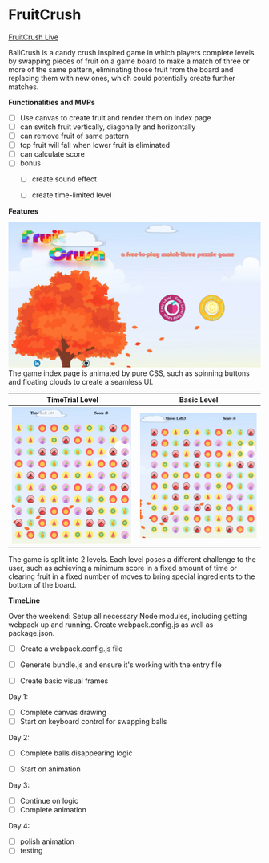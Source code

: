 # FruitCrush

[FruitCrush Live](https://jiangtt18.github.io/FruitCrush/)

BallCrush is a candy crush inspired game in which players complete levels by swapping pieces of fruit on a game board to make a match of three or more of the same pattern, eliminating those fruit from the board and replacing them with new ones, which could potentially create further matches.


**Functionalities and MVPs**
- [ ]  Use canvas to create fruit and render them on index page
- [ ]  can switch fruit vertically, diagonally and horizontally
- [ ]  can remove fruit of same pattern
- [ ]  top fruit will fall when lower fruit is eliminated
- [ ]  can calculate score
- [ ]  bonus
     - [ ]  create sound effect
     - [ ]  create time-limited level


**Features**

![index](lib/images/index1.png)
The game index page is animated by pure CSS, such as spinning buttons and floating clouds to create a seamless UI.



TimeTrial Level          |  Basic Level
:-------------------------:|:-------------------------:
![timeTrial level](lib/images/timeshot.png)|  ![basic level](lib/images/basicshot.png) |

The game is split into 2 levels. Each level poses a different challenge to the user, such as achieving a minimum score in a fixed amount of time or clearing fruit in a fixed number of moves to bring special ingredients to the bottom of the board.


**TimeLine**


Over the weekend: Setup all necessary Node modules, including getting webpack up and running. Create webpack.config.js as well as package.json.


- [ ] Create a webpack.config.js file
- [ ] Generate bundle.js and ensure it's working with the entry file
- [ ] Create basic visual frames


Day 1:

- [ ] Complete canvas drawing
- [ ] Start on keyboard control for swapping balls

Day 2:
- [ ] Complete balls disappearing logic
- [ ] Start on animation


Day 3:
- [ ] Continue on logic
- [ ] Complete animation

Day 4:
- [ ] polish animation
- [ ] testing
